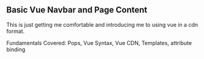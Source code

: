 ## Basic Vue Navbar and Page Content

This is just getting me comfortable and introducing me to using vue in a cdn format.

Fundamentals Covered: Pops, Vue Syntax, Vue CDN, Templates, attribute binding
